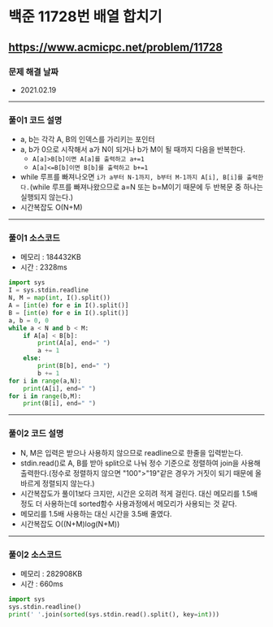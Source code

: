 # 백준 11728번 배열 합치기
https://www.acmicpc.net/problem/11728
---

### 문제 해결 날짜
- 2021.02.19
---

### 풀이1 코드 설명
- a, b는 각각 A, B의 인덱스를 가리키는 포인터
- a, b가 0으로 시작해서 a가 N이 되거나 b가 M이 될 때까지 다음을 반복한다.
    * ```A[a]>B[b]이면 A[a]를 출력하고 a+=1```
    * ```A[a]<=B[b]이면 B[b]를 출력하고 b+=1```
- while 루프를 빠져나오면 ```i가 a부터 N-1까지, b부터 M-1까지 A[i], B[i]를 출력한다.```(while 루프를 빠져나왔으므로 a=N 또는 b=M이기 때문에 두 반복문 중 하나는 실행되지 않는다.)
- 시간복잡도 O(N+M)
---

### 풀이1 소스코드
- 메모리 : 184432KB
- 시간 : 2328ms
```Python
import sys
I = sys.stdin.readline
N, M = map(int, I().split())
A = [int(e) for e in I().split()]
B = [int(e) for e in I().split()]
a, b = 0, 0
while a < N and b < M:
    if A[a] < B[b]:
        print(A[a], end=" ")
        a += 1
    else:
        print(B[b], end=" ")
        b += 1
for i in range(a,N):
    print(A[i], end=" ")
for i in range(b,M):
    print(B[i], end=" ")
```
---

### 풀이2 코드 설명
- N, M은 입력은 받으나 사용하지 않으므로 readline으로 한줄을 입력받는다.
- stdin.read()로 A, B를 받아 split으로 나눠 정수 기준으로 정렬하여 join을 사용해 출력한다.(정수로 정렬하지 않으면 "100">"19"같은 경우가 거짓이 되기 때문에 올바르게 정렬되지 않는다.)
- 시간복잡도가 풀이1보다 크지만, 시간은 오히려 적게 걸린다. 대신 메모리를 1.5배 정도 더 사용하는데 sorted함수 사용과정에서 메모리가 사용되는 것 같다.
- 메모리를 1.5배 사용하는 대신 시간을 3.5배 줄였다.
- 시간복잡도 O((N+M)log(N+M))
---

### 풀이2 소스코드
- 메모리 : 282908KB
- 시간 : 660ms
```Python
import sys
sys.stdin.readline()
print(' '.join(sorted(sys.stdin.read().split(), key=int)))
```